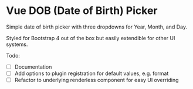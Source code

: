 # Vue DOB (Date of Birth) Picker

Simple date of birth picker with three dropdowns for Year, Month, and Day.

Styled for Bootstrap 4 out of the box but easily extendible for other UI systems.

Todo:
- [ ] Documentation
- [ ] Add options to plugin registration for default values, e.g. format
- [ ] Refactor to underlying renderless component for easy UI overriding
